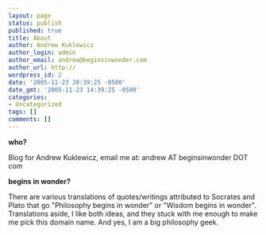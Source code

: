 ```yaml
---
layout: page
status: publish
published: true
title: About
author: Andrew Kuklewicz
author_login: admin
author_email: andrew@beginsinwonder.com
author_url: http://
wordpress_id: 2
date: '2005-11-23 20:39:25 -0500'
date_gmt: '2005-11-23 14:39:25 -0500'
categories:
- Uncategorized
tags: []
comments: []
---
```

<p><b>who?</b></p>
<p>Blog for Andrew Kuklewicz, email me at: andrew AT beginsinwonder DOT com</p>
<p><b>begins in wonder?</b></p>
<p>There are various translations of quotes/writings attributed to Socrates and Plato that go "Philosophy begins in wonder" or "Wisdom begins in wonder".  Translations aside, I like both ideas, and they stuck with me enough to make me pick this domain name. And yes, I am a big philosophy geek.<!--3751a3ae6712747ccda8e3c6f0008bb4--></p>

